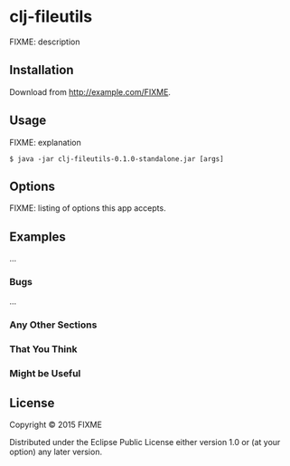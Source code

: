 # clj-fileutils

FIXME: description

## Installation

Download from http://example.com/FIXME.

## Usage

FIXME: explanation

    $ java -jar clj-fileutils-0.1.0-standalone.jar [args]

## Options

FIXME: listing of options this app accepts.

## Examples

...

### Bugs

...

### Any Other Sections
### That You Think
### Might be Useful

## License

Copyright © 2015 FIXME

Distributed under the Eclipse Public License either version 1.0 or (at
your option) any later version.

